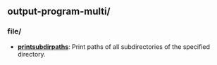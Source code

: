
## output-program-multi/

### file/

* [**printsubdirpaths**](file/printsubdirpaths): Print paths of all subdirectories of the specified directory.
